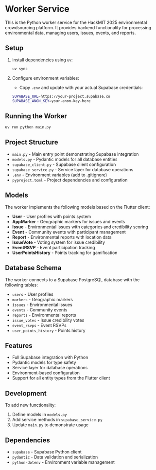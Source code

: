 # Worker Service

This is the Python worker service for the HackMIT 2025 environmental crowdsourcing platform. It provides backend functionality for processing environmental data, managing users, issues, events, and reports.

## Setup

1. Install dependencies using `uv`:
   ```bash
   uv sync
   ```

2. Configure environment variables:
   - Copy `.env` and update with your actual Supabase credentials:
   ```bash
   SUPABASE_URL=https://your-project.supabase.co
   SUPABASE_ANON_KEY=your-anon-key-here
   ```

## Running the Worker

```bash
uv run python main.py
```

## Project Structure

- `main.py` - Main entry point demonstrating Supabase integration
- `models.py` - Pydantic models for all database entities
- `supabase_client.py` - Supabase client configuration
- `supabase_service.py` - Service layer for database operations
- `.env` - Environment variables (add to .gitignore)
- `pyproject.toml` - Project dependencies and configuration

## Models

The worker implements the following models based on the Flutter client:

- **User** - User profiles with points system
- **AppMarker** - Geographic markers for issues and events
- **Issue** - Environmental issues with categories and credibility scoring
- **Event** - Community events with participant management
- **Report** - Environmental reports with location data
- **IssueVote** - Voting system for issue credibility
- **EventRSVP** - Event participation tracking
- **UserPointsHistory** - Points tracking for gamification

## Database Schema

The worker connects to a Supabase PostgreSQL database with the following tables:
- `users` - User profiles
- `markers` - Geographic markers
- `issues` - Environmental issues
- `events` - Community events
- `reports` - Environmental reports
- `issue_votes` - Issue credibility votes
- `event_rsvps` - Event RSVPs
- `user_points_history` - Points history

## Features

- Full Supabase integration with Python
- Pydantic models for type safety
- Service layer for database operations
- Environment-based configuration
- Support for all entity types from the Flutter client

## Development

To add new functionality:

1. Define models in `models.py`
2. Add service methods in `supabase_service.py`
3. Update `main.py` to demonstrate usage

## Dependencies

- `supabase` - Supabase Python client
- `pydantic` - Data validation and serialization
- `python-dotenv` - Environment variable management
